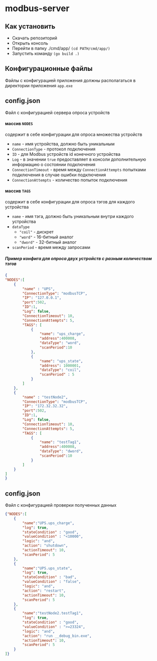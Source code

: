 # modbus-server
## Как установить
* Скачать репозиторий
* Открыть консоль
* Перейти в папку ./cmd/app/ ```(cd PATH/cmd/app/)```
* Запустить команду  ```(go build .)```
## Конфигурационные файлы
Файлы с конфигурацией приложения должны располагаться в директории приложения ```app.exe```
## config.json
Файл с конфигурацией сервера опроса устройств 
#### массив ```NODES```
содержит в себе конфигурации для опроса множества устройств 
* ```name``` - имя устройства, должно быть уникальным
* ```ConnectionType``` - протокол подключения
* ```ID``` - для Modbus устройств id конечного устройства
* ```Log``` - в значении ```true``` предоставляет в консоли дополнительную информацию о состоянии подключения
* ```ConnectionTimeout``` - время между ```ConnectionAttempts``` попытками подключения в случае ошибки подключения 
* ```ConnectionAttempts``` - количество попыток подключения 
#### массив ```TAGS```
содержит в себе конфигурации для опроса тэгов для каждого устройства
* ```name``` - имя тэга, должно быть уникальным внутри каждого устройства
* ```dataType``` 
  * ```"coil"``` - дискрет
  * ```"word"``` - 16-битный аналог
  * ```"dword"``` - 32-битный аналог 
* ```scanPeriod``` - время между запросами
##### Пример конфига для опроса двух устройств с разным количеством тэгов
```JSON
{
"NODES":[
    {
        "name" : "UPS",
        "ConnectionType": "modbusTCP",
        "IP": "127.0.0.1",
        "port":502,
        "ID":1,
        "Log": false,
        "ConnectionTimeout": 10,
        "ConnectionAttempts": 5,
        "TAGS": [
            {
                "name": "ups_charge",
                "address":400008,
                "dataType": "word",
                "scanPeriod":10
            },
            {
                "name": "ups_state",
                "address": 1000001,
                "dataType": "coil",
                "scanPeriod" : 5
            }
        ]
    },
    {
        "name" : "testNode2",
        "ConnectionType": "modbusTCP",
        "IP": "172.32.32.32",
        "port":502,
        "ID":1,
        "Log": false,
        "ConnectionTimeout": 10,
        "ConnectionAttempts": 5,
        "TAGS": [
            {
                "name": "testTag1",
                "address":400008,
                "dataType": "dword",
                "scanPeriod":10
            }
        ]
    }
]
}
```
## config.json
Файл с конфигурацией проверки полученных данных
```JSON
{"NODES":[
    {
        "name":"UPS.ups_charge",
        "log": true,
        "stateCondition" : "good",
        "valueCondition" : "<10000",
        "logic": "and",
        "action": "shutdown",
        "actionTimeout": 10,
        "scanPeriod": 5
    },
    {
        "name":"UPS.ups_state",
        "log": true,
        "stateCondition" : "bad",
        "valueCondition" : "false",
        "logic": "and",
        "action": "restart",
        "actionTimeout": 10,
        "scanPeriod": 5
    },
    {
        "name":"testNode2.testTag1",
        "log": true,
        "stateCondition" : "good",
        "valueCondition" : ">=23324",
        "logic": "and",
        "action": "run __debug_bin.exe",
        "actionTimeout": 10,
        "scanPeriod": 5
    }
]}
```

